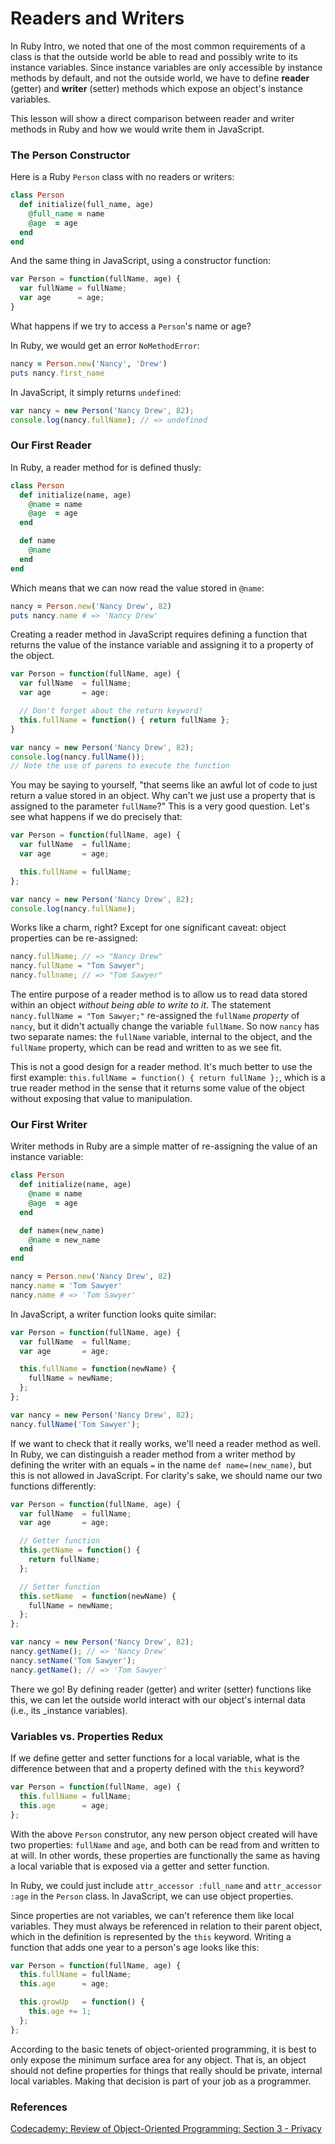 # Readers and Writers

In Ruby Intro, we noted that one of the most common requirements of a class is that the outside world be able to read and possibly write to its instance variables.  Since instance variables are only accessible by instance methods by default, and not the outside world, we have to define **reader** (getter) and **writer** (setter) methods which expose an object's instance variables.

This lesson will show a direct comparison between reader and writer methods in Ruby and how we would write them in JavaScript.

### The Person Constructor

Here is a Ruby `Person` class with no readers or writers:

```ruby
class Person
  def initialize(full_name, age)
    @full_name = name
    @age  = age
  end
end
```

And the same thing in JavaScript, using a constructor function:

```javascript
var Person = function(fullName, age) {
  var fullName = fullName;
  var age      = age;
}
```

What happens if we try to access a `Person`'s name or age?

In Ruby, we would get an error `NoMethodError`:

```ruby
nancy = Person.new('Nancy', 'Drew')
puts nancy.first_name
```

In JavaScript, it simply returns `undefined`:

```javascript
var nancy = new Person('Nancy Drew', 82);
console.log(nancy.fullName); // => undefined
```

### Our First Reader

In Ruby, a reader method for is defined thusly:

```ruby
class Person
  def initialize(name, age)
    @name = name
    @age  = age
  end

  def name
    @name
  end
end
```

Which means that we can now read the value stored in `@name`:

```ruby
nancy = Person.new('Nancy Drew', 82)
puts nancy.name # => 'Nancy Drew'
```

Creating a reader method in JavaScript requires defining a function that returns the value of the instance variable and assigning it to a property of the object.

```javascript
var Person = function(fullName, age) {
  var fullName  = fullName;
  var age       = age;

  // Don't forget about the return keyword!
  this.fullName = function() { return fullName };
}

var nancy = new Person('Nancy Drew', 82);
console.log(nancy.fullName());
// Note the use of parens to execute the function
```

You may be saying to yourself, "that seems like an awful lot of code to just return a value stored in an object.  Why can't we just use a property that is assigned to the parameter `fullName`?"  This is a very good question.  Let's see what happens if we do precisely that:

```javascript
var Person = function(fullName, age) {
  var fullName  = fullName;
  var age       = age;

  this.fullName = fullName;
};

var nancy = new Person('Nancy Drew', 82);
console.log(nancy.fullName);
```

Works like a charm, right?  Except for one significant caveat: object properties can be re-assigned:

```javascript
nancy.fullName; // => "Nancy Drew"
nancy.fullName = "Tom Sawyer";
nancy.fullname; // => "Tom Sawyer"
```

The entire purpose of a reader method is to allow us to read data stored within an object *without being able to write to it*.  The statement `nancy.fullName = "Tom Sawyer;"` re-assigned the `fullName` *property* of `nancy`, but it didn't actually change the variable `fullName`.  So now `nancy` has two separate names: the `fullName` variable, internal to the object, and the `fullName` property, which can be read and written to as we see fit.

This is not a good design for a reader method. It's much better to use the first example: `this.fullName = function() { return fullName };`, which is a true reader method in the sense that it returns some value of the object without exposing that value to manipulation.

### Our First Writer

Writer methods in Ruby are a simple matter of re-assigning the value of an instance variable:

```ruby
class Person
  def initialize(name, age)
    @name = name
    @age  = age
  end

  def name=(new_name)
    @name = new_name
  end
end

nancy = Person.new('Nancy Drew', 82)
nancy.name = 'Tom Sawyer'
nancy.name # => 'Tom Sawyer'
```

In JavaScript, a writer function looks quite similar:

```javascript
var Person = function(fullName, age) {
  var fullName  = fullName;
  var age       = age;

  this.fullName = function(newName) {
    fullName = newName;
  };
};

var nancy = new Person('Nancy Drew', 82);
nancy.fullName('Tom Sawyer');
```

If we want to check that it really works, we'll need a reader method as well.  In Ruby, we can distinguish a reader method from a writer method by defining the writer with an equals `=` in the name `def name=(new_name)`, but this is not allowed in JavaScript.  For clarity's sake, we should name our two functions differently:

```javascript
var Person = function(fullName, age) {
  var fullName  = fullName;
  var age       = age;

  // Getter function
  this.getName = function() {
    return fullName;
  };

  // Setter function
  this.setName  = function(newName) {
    fullName = newName;
  };
};

var nancy = new Person('Nancy Drew', 82);
nancy.getName(); // => 'Nancy Drew'
nancy.setName('Tom Sawyer');
nancy.getName(); // => 'Tom Sawyer'
```

There we go!  By defining reader (getter) and writer (setter) functions like this, we can let the outside world interact with our object's internal data (i.e., its _instance variables).

### Variables vs. Properties Redux

If we define getter and setter functions for a local variable, what is the difference between that and a property defined with the `this` keyword?

```javascript
var Person = function(fullName, age) {
  this.fullName = fullName;
  this.age      = age;
};
```

With the above `Person` construtor, any new person object created will have two properties: `fullName` and `age`, and both can be read from and written to at will.  In other words, these properties are functionally the same as having a local variable that is exposed via a getter and setter function.

In Ruby, we could just include `attr_accessor :full_name` and `attr_accessor :age` in the `Person` class.  In JavaScript, we can use object properties.

Since properties are not variables, we can't reference them like local variables.  They must always be referenced in relation to their parent object, which in the definition is represented by the `this` keyword.  Writing a function that adds one year to a person's age looks like this:

```javascript
var Person = function(fullName, age) {
  this.fullName = fullName;
  this.age      = age;

  this.growUp   = function() {
    this.age += 1;
  };
};
```

According to the basic tenets of object-oriented programming, it is best to only expose the minimum surface area for any object.  That is, an object should not define properties for things that really should be private, internal local variables.  Making that decision is part of your job as a programmer.

### References

[Codecademy: Review of Object-Oriented Programming: Section 3 - Privacy](http://www.codecademy.com/courses/intro-to-object-oriented-programming/2#!/exercises/0)
